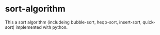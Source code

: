 # sort-algorithm

This a sort algorithm (includeing bubble-sort, heqp-sort, insert-sort, quick-sort) implemented with python.
